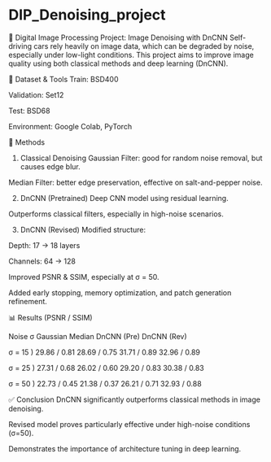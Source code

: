 # DIP_Denoising_project
🧠 Digital Image Processing Project: Image Denoising with DnCNN
Self-driving cars rely heavily on image data, which can be degraded by noise, especially under low-light conditions. This project aims to improve image quality using both classical methods and deep learning (DnCNN).

📁 Dataset & Tools
Train: BSD400

Validation: Set12

Test: BSD68

Environment: Google Colab, PyTorch

🔧 Methods
1. Classical Denoising
Gaussian Filter: good for random noise removal, but causes edge blur.

Median Filter: better edge preservation, effective on salt-and-pepper noise.

2. DnCNN (Pretrained)
Deep CNN model using residual learning.

Outperforms classical filters, especially in high-noise scenarios.

3. DnCNN (Revised)
Modified structure:

Depth: 17 → 18 layers

Channels: 64 → 128

Improved PSNR & SSIM, especially at σ = 50.

Added early stopping, memory optimization, and patch generation refinement.

📊 Results (PSNR / SSIM)

Noise σ	Gaussian	Median	DnCNN (Pre)	DnCNN (Rev)

σ = 15 )	29.86 / 0.81	28.69 / 0.75	31.71 / 0.89	32.96 / 0.89

σ = 25 )	27.31 / 0.68	26.02 / 0.60	29.20 / 0.83	30.38 / 0.83

σ = 50 )	22.73 / 0.45	21.38 / 0.37	26.21 / 0.71	32.93 / 0.88

✅ Conclusion
DnCNN significantly outperforms classical methods in image denoising.

Revised model proves particularly effective under high-noise conditions (σ=50).

Demonstrates the importance of architecture tuning in deep learning.



